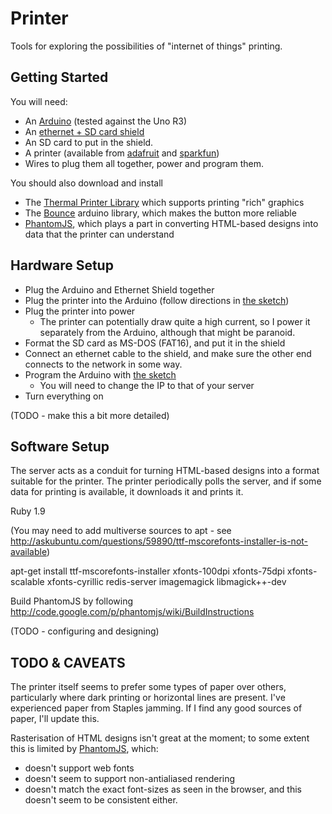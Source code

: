 Printer
===========

Tools for exploring the possibilities of "internet of things" printing.

Getting Started
---------------

You will need:

* An [Arduino][] (tested against the Uno R3)
* An [ethernet + SD card shield][ethernet-shield]
* An SD card to put in the shield.
* A printer (available from [adafruit][] and [sparkfun][])
* Wires to plug them all together, power and program them.

You should also download and install

* The [Thermal Printer Library][arduino-library] which supports printing "rich" graphics
* The [Bounce][arduino-bounce] arduino library, which makes the button more reliable
* [PhantomJS][], which plays a part in converting HTML-based designs into data that the printer can understand

Hardware Setup
--------------

* Plug the Arduino and Ethernet Shield together
* Plug the printer into the Arduino (follow directions in [the sketch][])
* Plug the printer into power
  - The printer can potentially draw quite a high current, so I power it separately from the Arduino, although that might be paranoid.
* Format the SD card as MS-DOS (FAT16), and put it in the shield
* Connect an ethernet cable to the shield, and make sure the other end connects to the network in some way.
* Program the Arduino with [the sketch][]
  - You will need to change the IP to that of your server
* Turn everything on

(TODO - make this a bit more detailed)


Software Setup
-------------

The server acts as a conduit for turning HTML-based designs into a format suitable for the printer. The printer periodically polls the server, and if some data for printing is available, it downloads it and prints it.

Ruby 1.9

(You may need to add multiverse sources to apt - see http://askubuntu.com/questions/59890/ttf-mscorefonts-installer-is-not-available)

apt-get install ttf-mscorefonts-installer xfonts-100dpi xfonts-75dpi xfonts-scalable xfonts-cyrillic redis-server imagemagick libmagick++-dev

Build PhantomJS by following http://code.google.com/p/phantomjs/wiki/BuildInstructions

(TODO - configuring and designing)


TODO & CAVEATS
----

The printer itself seems to prefer some types of paper over others, particularly where dark printing or horizontal lines are present. I've experienced paper from Staples jamming. If I find any good sources of paper, I'll update this.

Rasterisation of HTML designs isn't great at the moment; to some extent this is limited by [PhantomJS], which:

* doesn't support web fonts
* doesn't seem to support non-antialiased rendering
* doesn't match the exact font-sizes as seen in the browser, and this doesn't seem to be consistent either.

[timmy]: http://gofreerange.com/timmy
[berg]: http://bergcloud.com/littleprinter
[Arduino]: http://ardunio.cc
[ethernet-shield]: http://arduino.cc/en/Main/ArduinoEthernetShield
[adafruit]: https://www.adafruit.com/products/600
[sparkfun]: http://www.sparkfun.com/products/10438
[arduino-library]: https://github.com/lazyatom/Thermal-Printer-Library
[arduino-bounce]: http://www.arduino.cc/playground/Code/Bounce
[the sketch]: https://github.com/freerange/printer/blob/master/printer.ino
[PhantomJS]: http://phantomjs.org
